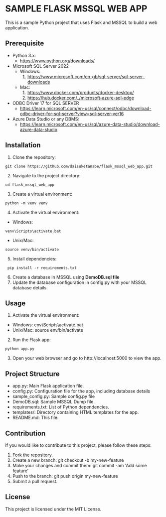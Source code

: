 # SAMPLE FLASK MSSQL WEB APP #
This is a sample Python project that uses Flask and MSSQL to build a web application.
## Prerequisite ##
- Python 3.x: 
  * https://www.python.org/downloads/
- Microsoft SQL Server 2022
  * Windows:
    1. https://www.microsoft.com/en-gb/sql-server/sql-server-downloads
  * Mac: 
    1. https://www.docker.com/products/docker-desktop/
    2. https://hub.docker.com/_/microsoft-azure-sql-edge
- ODBC Driver 17 for SQL SERVER
  * https://learn.microsoft.com/en-us/sql/connect/odbc/download-odbc-driver-for-sql-server?view=sql-server-ver16
- Azure Data Studio or any DBMS:
  * https://learn.microsoft.com/en-us/sql/azure-data-studio/download-azure-data-studio
## Installation ##
1. Clone the repository: 
```{python}
git clone https://github.com/daisuketanabe/flask_mssql_web_app.git
```
2. Navigate to the project directory:
```{python} 
cd flask_mssql_web_app
```
3. Create a virtual environment: 
```{python}
python -m venv venv
```
4. Activate the virtual environment:
 * Windows: 
 ```{python}
 venv\Scripts\activate.bat
 ```
 * Unix/Mac: 
 ```{python} 
 source venv/bin/activate
 ```
5. Install dependencies: 
```{python}
 pip install -r requirements.txt
 ```
6. Create a database in MSSQL using __DemoDB.sql file__
7. Update the database configuration in config.py with your MSSQL database details.
## Usage ##
1. Activate the virtual environment:
- Windows: env\Scripts\activate.bat
- Unix/Mac: source env/bin/activate
2. Run the Flask app: 
```{python}
python app.py
```
3. Open your web browser and go to http://localhost:5000 to view the app.
## Project Structure ##
* app.py: Main Flask application file.
* config.py: Configuration file for the app, including database details
* sample_config.py: Sample config.py file
* DemoDB.sql: Sample MSSQL Dump file.
* requirements.txt: List of Python dependencies.
* templates/: Directory containing HTML templates for the app.
* README.md: This file.
## Contribution ##
If you would like to contribute to this project, please follow these steps:
1. Fork the repository.
2. Create a new branch: git checkout -b my-new-feature
3. Make your changes and commit them: git commit -am 'Add some feature'
4. Push to the branch: git push origin my-new-feature
5. Submit a pull request.
## License ##
This project is licensed under the MIT License. 
